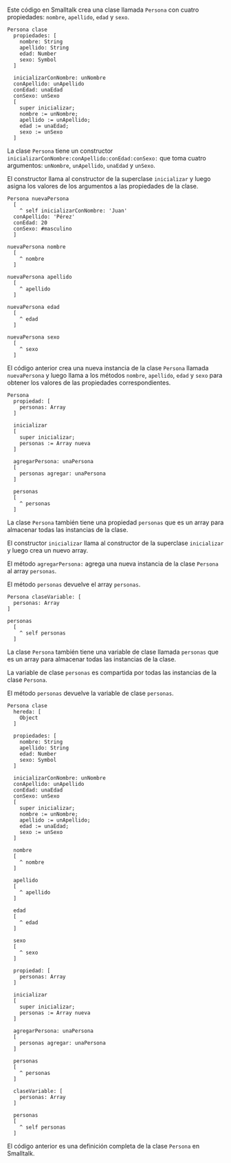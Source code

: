 ```smalltalk
```

Este código en Smalltalk crea una clase llamada `Persona` con cuatro propiedades: `nombre`, `apellido`, `edad` y `sexo`.

```smalltalk
Persona clase
  propiedades: [
    nombre: String
    apellido: String
    edad: Number
    sexo: Symbol
  ]

  inicializarConNombre: unNombre
  conApellido: unApellido
  conEdad: unaEdad
  conSexo: unSexo
  [
    super inicializar;
    nombre := unNombre;
    apellido := unApellido;
    edad := unaEdad;
    sexo := unSexo
  ]
```

La clase `Persona` tiene un constructor `inicializarConNombre:conApellido:conEdad:conSexo:` que toma cuatro argumentos: `unNombre`, `unApellido`, `unaEdad` y `unSexo`.

El constructor llama al constructor de la superclase `inicializar` y luego asigna los valores de los argumentos a las propiedades de la clase.

```smalltalk
Persona nuevaPersona
  [
    ^ self inicializarConNombre: 'Juan'
  conApellido: 'Pérez'
  conEdad: 20
  conSexo: #masculino
  ]

nuevaPersona nombre
  [
    ^ nombre
  ]

nuevaPersona apellido
  [
    ^ apellido
  ]

nuevaPersona edad
  [
    ^ edad
  ]

nuevaPersona sexo
  [
    ^ sexo
  ]
```

El código anterior crea una nueva instancia de la clase `Persona` llamada `nuevaPersona` y luego llama a los métodos `nombre`, `apellido`, `edad` y `sexo` para obtener los valores de las propiedades correspondientes.

```smalltalk
Persona
  propiedad: [
    personas: Array
  ]

  inicializar
  [
    super inicializar;
    personas := Array nueva
  ]

  agregarPersona: unaPersona
  [
    personas agregar: unaPersona
  ]

  personas
  [
    ^ personas
  ]
```

La clase `Persona` también tiene una propiedad `personas` que es un array para almacenar todas las instancias de la clase.

El constructor `inicializar` llama al constructor de la superclase `inicializar` y luego crea un nuevo array.

El método `agregarPersona:` agrega una nueva instancia de la clase `Persona` al array `personas`.

El método `personas` devuelve el array `personas`.

```smalltalk
Persona claseVariable: [
  personas: Array
]

personas
  [
    ^ self personas
  ]
```

La clase `Persona` también tiene una variable de clase llamada `personas` que es un array para almacenar todas las instancias de la clase.

La variable de clase `personas` es compartida por todas las instancias de la clase `Persona`.

El método `personas` devuelve la variable de clase `personas`.

```smalltalk
Persona clase
  hereda: [
    Object
  ]

  propiedades: [
    nombre: String
    apellido: String
    edad: Number
    sexo: Symbol
  ]

  inicializarConNombre: unNombre
  conApellido: unApellido
  conEdad: unaEdad
  conSexo: unSexo
  [
    super inicializar;
    nombre := unNombre;
    apellido := unApellido;
    edad := unaEdad;
    sexo := unSexo
  ]

  nombre
  [
    ^ nombre
  ]

  apellido
  [
    ^ apellido
  ]

  edad
  [
    ^ edad
  ]

  sexo
  [
    ^ sexo
  ]

  propiedad: [
    personas: Array
  ]

  inicializar
  [
    super inicializar;
    personas := Array nueva
  ]

  agregarPersona: unaPersona
  [
    personas agregar: unaPersona
  ]

  personas
  [
    ^ personas
  ]

  claseVariable: [
    personas: Array
  ]

  personas
  [
    ^ self personas
  ]
```

El código anterior es una definición completa de la clase `Persona` en Smalltalk.